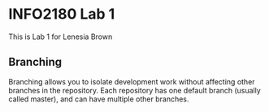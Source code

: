 # INFO2180 Lab 1
This is Lab 1 for Lenesia Brown

## Branching

Branching allows you to isolate development work without
affecting other branches in the repository. Each repository
has one default branch (usually called master), and can have
multiple other branches.